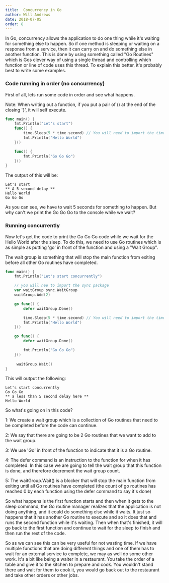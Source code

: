 ```yaml
---
title:  Concurrency in Go
author: Will Andrews
date: 2018-07-05
order: 8
---
```


In Go, concurrency allows the application to do one thing while it's waiting for something else to happen. So if one method is sleeping or waiting on a response from a service, then it can carry on and do something else in another function. This is done by using something called "Go Routines" which is Gos clever way of using a single thread and controlling which function or line of code uses this thread. To explain this better, it's probably best to write some examples. 

### Code running in order (no concurrency)

First of all, lets run some code in order and see what happens.

Note: When writing out a function, if you put a pair of () at the end of the closing '}', it will self execute.

```go
func main() {
    fmt.Println("Let's start")
    func() {
        time.Sleep(5 * time.second) // You will need to import the time package 
        fmt.Println("Hello World")
    }()

    func() {
        fmt.Println("Go Go Go")
    }()
}
```
The output of this will be:
```
Let's start
** A 5 second delay **
Hello World
Go Go Go
```

As you can see, we have to wait 5 seconds for something to happen. But why can't we print the Go Go Go to the console while we wait? 

### Running concurrently

Now let's get the code to print the Go Go Go code while we wait for the Hello World after the sleep. To do this, we need to use Go routines which is as simple as putting 'go' in front of the function and using a "Wait Group".

The wait group is something that will stop the main function from exiting before all other Go routines have completed. 
```go
func main() {
    fmt.Println("Let's start concurrently")

    // you will nee to import the sync package
    var waitGroup sync.WaitGroup 
    waitGroup.Add(2)

    go func() {
        defer waitGroup.Done()

        time.Sleep(5 * time.second) // You will need to import the time package
        fmt.Println("Hello World")
    }()

    go func() {
        defer waitGroup.Done()

        fmt.Println("Go Go Go")
    }()
     
     waitGroup.Wait()
}
```

This will output the following:
```
Let's start concurrently
Go Go Go
** a less than 5 second delay here **
Hello World
```
So what's going on in this code?

1: We create a wait group which is a collection of Go routines that need to be completed before the code can continue.

2: We say that there are going to be 2 Go routines that we want to add to the wait group.

3: We use 'Go' in front of the function to indicate that it is a Go routine.

4: The defer command is an instruction to the function for when it has completed. In this case we are going to tell the wait group that this function is done, and therefore decrement the wait group count.

5: The waitGroup.Wait() is a blocker that will stop the main function from exiting until all Go routines have completed (the count of go routines has reached 0 by each function using the defer command to say it's done)

So what happens is the first function starts and then when it gets to the sleep command, the Go routine manager realizes that the application is not doing anything, and it could do something else while it waits. It just so happens that it has another Go routine to execute and so it does that and runs the second function while it's waiting. Then when that's finished, it will go back to the first function and continue to wait for the sleep to finish and then run the rest of the code. 

So as we can see this can be very useful for not wasting time. If we have multiple functions that are doing different things and one of them has to wait for an external service to complete, we may as well do some other work. It's a bit like being a waiter in a restaurant. You take the order of a table and give it to the kitchen to prepare and cook. You wouldn't stand there and wait for them to cook it, you would go back out to the restaurant and take other orders or other jobs.
